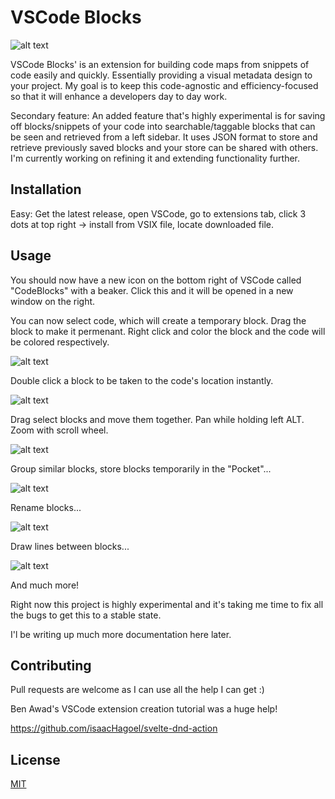 
# VSCode Blocks

![alt text](https://github.com/Petermeinders/VSCodeBlockSnippets/blob/main/ReadMe%20Files/CodeCode.jpg "VSCode Blocks Image")

VSCode Blocks' is an extension for building code maps from snippets of code easily and quickly. Essentially providing a visual metadata design to your project. My goal is to keep this code-agnostic and efficiency-focused so that it will enhance a developers day to day work.

Secondary feature: An added feature that's highly experimental is for saving off blocks/snippets of your code into searchable/taggable blocks that can be seen and retrieved from a left sidebar. It uses JSON format to store and retrieve previously saved blocks and your store can be shared with others. I'm currently working on refining it and extending functionality further.


## Installation

Easy: Get the latest release, open VSCode, go to extensions tab, click 3 dots at top right -> install from VSIX file, locate downloaded file.

## Usage
You should now have a new icon on the bottom right of VSCode called "CodeBlocks" with a beaker. Click this and it will be opened in a new window on the right.

You can now select code, which will create a temporary block. Drag the block to make it permenant. 
Right click and color the block and the code will be colored respectively.

![alt text](https://github.com/Petermeinders/VSCodeBlockSnippets/blob/main/ReadMe%20Files/ColorCodeBlock.gif "VSCode Blocks Image")

Double click a block to be taken to the code's location instantly.

![alt text](https://github.com/Petermeinders/VSCodeBlockSnippets/blob/main/ReadMe%20Files/DoubleClick.gif "VSCode Blocks Image")

Drag select blocks and move them together. Pan while holding left ALT. Zoom with scroll wheel. 

![alt text](https://github.com/Petermeinders/VSCodeBlockSnippets/blob/main/ReadMe%20Files/Move-Blocks.gif "VSCode Blocks Image")

Group similar blocks, store blocks temporarily in the "Pocket"...

![alt text](https://github.com/Petermeinders/VSCodeBlockSnippets/blob/main/ReadMe%20Files/Grouping-and-Pocket.gif "VSCode Blocks Image")

Rename blocks...

![alt text](https://github.com/Petermeinders/VSCodeBlockSnippets/blob/main/ReadMe%20Files/Rename-Block.gif "VSCode Blocks Image")

Draw lines between blocks...

![alt text](https://github.com/Petermeinders/VSCodeBlockSnippets/blob/main/ReadMe%20Files/Lines.jpg "VSCode Blocks Image")

And much more!

Right now this project is highly experimental and it's taking me time to fix all the bugs to get this to a stable state.

I'l be writing up much more documentation here later.

## Contributing
Pull requests are welcome as I can use all the help I can get :)

Ben Awad's VSCode extension creation tutorial was a huge help!

https://github.com/isaacHagoel/svelte-dnd-action

## License
[MIT](https://choosealicense.com/licenses/mit/)
